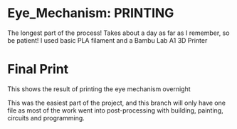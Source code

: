 # Eye_Mechanism: PRINTING
<p>The longest part of the process! Takes about a day as far as I remember, so be patient! I used basic PLA filament and a Bambu Lab A1 3D Printer</p>
<h1>Final Print</h1>
<p>This shows the result of printing the eye mechanism overnight</p>
<p>This was the easiest part of the project, and this branch will only have one file as most of the work went into post-processing with building, painting, circuits and programming.</p>
